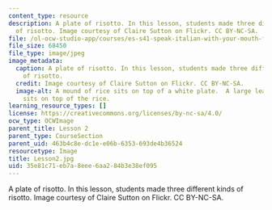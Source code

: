 ```yaml
---
content_type: resource
description: A plate of risotto. In this lesson, students made three different kinds
  of risotto. Image courtesy of Claire Sutton on Flickr. CC BY-NC-SA.
file: /ol-ocw-studio-app/courses/es-s41-speak-italian-with-your-mouth-full-spring-2012/35e81c71eb7a8eee6aa284b3e38ef095_Lesson2.jpg
file_size: 68450
file_type: image/jpeg
image_metadata:
  caption: A plate of risotto. In this lesson, students made three different kinds
    of risotto.
  credit: Image courtesy of Claire Sutton on Flickr. CC BY-NC-SA.
  image-alt: A mound of rice sits on top of a white plate.  A large leafy green vegetable
    sits on top of the rice.
learning_resource_types: []
license: https://creativecommons.org/licenses/by-nc-sa/4.0/
ocw_type: OCWImage
parent_title: Lesson 2
parent_type: CourseSection
parent_uid: 463b4c8e-dc1e-e06b-6353-693de4b36524
resourcetype: Image
title: Lesson2.jpg
uid: 35e81c71-eb7a-8eee-6aa2-84b3e38ef095
---
```

A plate of risotto. In this lesson, students made three different kinds of risotto. Image courtesy of Claire Sutton on Flickr. CC BY-NC-SA.